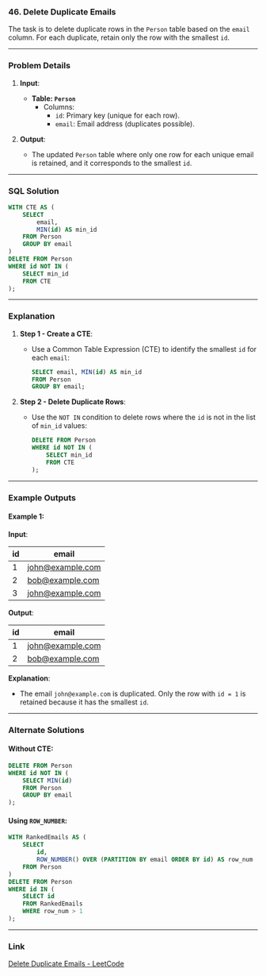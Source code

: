 ### 46. Delete Duplicate Emails

The task is to delete duplicate rows in the `Person` table based on the `email` column. For each duplicate, retain only the row with the smallest `id`.

---

### Problem Details

1. **Input**:
   - **Table: `Person`**
     - Columns:
       - `id`: Primary key (unique for each row).
       - `email`: Email address (duplicates possible).

2. **Output**:
   - The updated `Person` table where only one row for each unique email is retained, and it corresponds to the smallest `id`.

---

### SQL Solution

```sql
WITH CTE AS (
    SELECT 
        email,
        MIN(id) AS min_id
    FROM Person
    GROUP BY email
)
DELETE FROM Person
WHERE id NOT IN (
    SELECT min_id 
    FROM CTE
);
```

---

### Explanation

1. **Step 1 - Create a CTE**:
   - Use a Common Table Expression (CTE) to identify the smallest `id` for each `email`:
     ```sql
     SELECT email, MIN(id) AS min_id
     FROM Person
     GROUP BY email;
     ```

2. **Step 2 - Delete Duplicate Rows**:
   - Use the `NOT IN` condition to delete rows where the `id` is not in the list of `min_id` values:
     ```sql
     DELETE FROM Person
     WHERE id NOT IN (
         SELECT min_id 
         FROM CTE
     );
     ```

---

### Example Outputs

#### Example 1:

**Input**:

| id | email            |
|----|------------------|
| 1  | john@example.com |
| 2  | bob@example.com  |
| 3  | john@example.com |

**Output**:

| id | email            |
|----|------------------|
| 1  | john@example.com |
| 2  | bob@example.com  |

**Explanation**:
- The email `john@example.com` is duplicated. Only the row with `id = 1` is retained because it has the smallest `id`.

---

### Alternate Solutions

#### Without CTE:
```sql
DELETE FROM Person
WHERE id NOT IN (
    SELECT MIN(id)
    FROM Person
    GROUP BY email
);
```

#### Using `ROW_NUMBER`:
```sql
WITH RankedEmails AS (
    SELECT 
        id,
        ROW_NUMBER() OVER (PARTITION BY email ORDER BY id) AS row_num
    FROM Person
)
DELETE FROM Person
WHERE id IN (
    SELECT id 
    FROM RankedEmails
    WHERE row_num > 1
);
```

---

### Link

[Delete Duplicate Emails - LeetCode](https://leetcode.com/problems/delete-duplicate-emails/)
